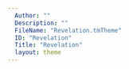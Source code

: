 ```yaml
---
  Author: ""
  Description: ""
  FileName: "Revelation.tmTheme"
  ID: "Revelation"
  Title: "Revelation"
  layout: theme
---
```

  